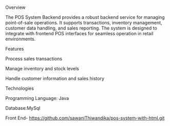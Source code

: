 Overview

The POS System Backend provides a robust backend service for managing point-of-sale operations. It supports transactions, inventory management, customer data handling, and sales reporting. The system is designed to integrate with frontend POS interfaces for seamless operation in retail environments.

Features

Process sales transactions

Manage inventory and stock levels

Handle customer information and sales history


Technologies

Programming Language: Java

Database:MySql

Front End- https://github.com/sawaniThiwandika/pos-system-with-html.git
